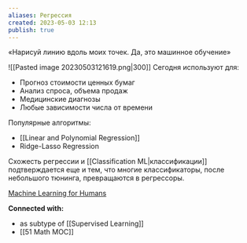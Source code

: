 ```yaml
---
aliases: Регрессия
created: 2023-05-03 12:13
publish: true
---
```


«Нарисуй линию вдоль моих точек. Да, это машинное обучение»

![[Pasted image 20230503121619.png|300]]
Сегодня используют для:
-   Прогноз стоимости ценных бумаг
-   Анализ спроса, объема продаж
-   Медицинские диагнозы
-   Любые зависимости числа от времени

Популярные алгоритмы:
- [[Linear and Polynomial Regression]]
- Ridge-Lasso Regression

Схожесть регрессии и [[Classification ML|классификации]] подтверждается еще и тем, что многие классификаторы, после небольшого тюнинга, превращаются в регрессоры.


[Machine Learning for Humans](https://medium.com/machine-learning-for-humans/supervised-learning-740383a2feab)


**Connected with:**
- as subtype of [[Supervised Learning]]
- [[51 Math MOC]]




